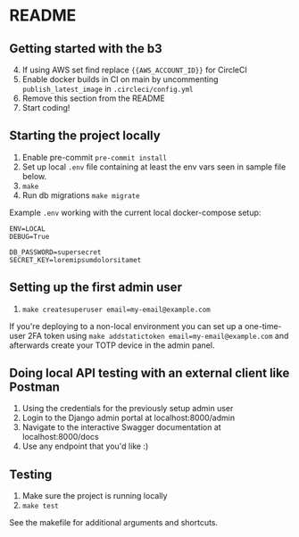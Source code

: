 # README

## Getting started with the b3

4. If using AWS set find replace `{{AWS_ACCOUNT_ID}}` for CircleCI
5. Enable docker builds in CI on main by uncommenting `publish_latest_image` in `.circleci/config.yml`
6. Remove this section from the README
7. Start coding!

## Starting the project locally

1. Enable pre-commit `pre-commit install`
2. Set up local `.env` file containing at least the env vars seen in sample file below.
3. `make`
4. Run db migrations `make migrate`

Example `.env` working with the current local docker-compose setup:

```
ENV=LOCAL
DEBUG=True

DB_PASSWORD=supersecret
SECRET_KEY=loremipsumdolorsitamet
```

## Setting up the first admin user

1. `make createsuperuser email=my-email@example.com`

If you're deploying to a non-local environment you can set up a one-time-user 2FA token using `make addstatictoken email=my-email@example.com` and afterwards create your TOTP device in the admin panel.

## Doing local API testing with an external client like Postman

1. Using the credentials for the previously setup admin user
2. Login to the Django admin portal at localhost:8000/admin
3. Navigate to the interactive Swagger documentation at localhost:8000/docs
4. Use any endpoint that you'd like :)

## Testing

1. Make sure the project is running locally
2. `make test`

See the makefile for additional arguments and shortcuts.

